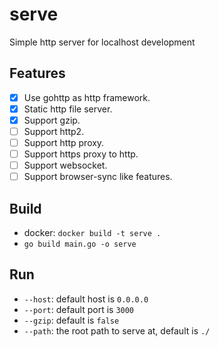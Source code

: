 # serve

Simple http server for localhost development

## Features
- [x] Use gohttp as http framework.
- [x] Static http file server.
- [x] Support gzip.
- [ ] Support http2.
- [ ] Support http proxy.
- [ ] Support https proxy to http.
- [ ] Support websocket.
- [ ] Support browser-sync like features.

## Build
* docker: `docker build -t serve .`
* `go build main.go -o serve`

## Run
* `--host`: default host is `0.0.0.0`
* `--port`: default port is `3000`
* `--gzip`: default is `false`
* `--path`: the root path to serve at, default is `./`
